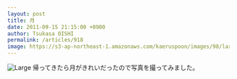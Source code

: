```yaml
---
layout: post
title: 月
date: 2011-09-15 21:15:00 +0900
author: Tsukasa OISHI
permalink: /articles/918
image: https://s3-ap-northeast-1.amazonaws.com/kaeruspoon/images/98/large.JPG?1316088887
---
```


![Large](https://s3-ap-northeast-1.amazonaws.com/kaeruspoon/images/98/large.JPG?1316088887)
帰ってきたら月がきれいだったので写真を撮ってみました。

